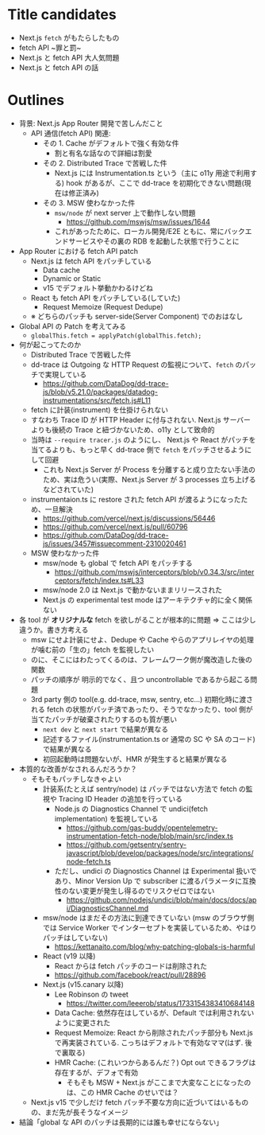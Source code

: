 # Title candidates

- Next.js `fetch` がもたらしたもの
- fetch API ~罪と罰~
- Next.js と fetch API 大人気問題
- Next.js と fetch API の話

# Outlines

- 背景: Next.js App Router 開発で苦しんだこと
  - API 通信(fetch API) 関連:
    - その 1. Cache がデフォルトで強く有効な件
      - 割と有名な話なので詳細は割愛
    - その 2. Distributed Trace で苦戦した件
      - Next.js には Instrumentation.ts という（主に o11y 用途で利用する) hook があるが、ここで dd-trace を初期化できない問題(現在は修正済み)
    - その 3. MSW 使わなかった件
      - `msw/node` が next server 上で動作しない問題
        - https://github.com/mswjs/msw/issues/1644
      - これがあったために、ローカル開発/E2E ともに、常にバックエンドサービスやその裏の RDB を起動した状態で行うことに
- App Router における fetch API patch
  - Next.js は fetch API をパッチしている
    - Data cache
    - Dynamic or Static
    - v15 でデフォルト挙動かわるけどね
  - React も fetch API をパッチしている(していた)
    - Request Memoize (Request Dedupe)
  - ※ どちらのパッチも server-side(Server Component) でのおはなし
- Global API の Patch を考えてみる
  - `globalThis.fetch = applyPatch(globalThis.fetch);`
- 何が起こってたのか
  - Distributed Trace で苦戦した件
  - dd-trace は Outgoing な HTTP Request の監視について、`fetch` のパッチで実現している
    - https://github.com/DataDog/dd-trace-js/blob/v5.21.0/packages/datadog-instrumentations/src/fetch.js#L11
  - fetch に計装(instrument) を仕掛けられない
  - すなわち Trace ID が HTTP Header に付与されない. Next.js サーバーよりも後続の Trace と紐づかないため、o11y として致命的
  - 当時は `--require tracer.js` のようにし、 Next.js や React がパッチを当てるよりも、もっと早く dd-trace 側で `fetch` をパッチさせるようにして回避
    - これも Next.js Server が Process を分離すると成り立たない手法のため、実は危うい(実際、Next.js Server が 3 processes 立ち上げるなどされていた)
  - instrumentaion.ts に restore された fetch API が渡るようになったため、一旦解決
    - https://github.com/vercel/next.js/discussions/56446
    - https://github.com/vercel/next.js/pull/60796
    - https://github.com/DataDog/dd-trace-js/issues/3457#issuecomment-2310020461
  - MSW 使わなかった件
    - msw/node も global で fetch API をパッチする
      - https://github.com/mswjs/interceptors/blob/v0.34.3/src/interceptors/fetch/index.ts#L33
    - msw/node 2.0 は Next.js で動かないままリリースされた
    - Next.js の experimental test mode はアーキテクチャ的に全く関係ない
- 各 tool が **オリジナルな** fetch を欲しがることが根本的に問題 => ここは少し違うか。書き方考える
  - msw にせよ計装にせよ、Dedupe や Cache やらのアプリレイヤの処理が噛む前の「生の」fetch を監視したい
  - のに、そこにはわたってくるのは、フレームワーク側が魔改造した後の関数
  - パッチの順序が 明示的でなく、且つ uncontrollable であるから起こる問題
  - 3rd party 側の tool(e.g. dd-trace, msw, sentry, etc...) 初期化時に渡される fetch の状態がパッチ済であったり、そうでなかったり、tool 側が当てたパッチが破棄されたりするのも質が悪い
    - `next dev` と `next start` で結果が異なる
    - 記述するファイル(instrumentation.ts or 通常の SC や SA のコード) で結果が異なる
    - 初回起動時は問題ないが、HMR が発生すると結果が異なる
- 本質的な改善がなされるんだろうか？
  - そもそもパッチしなきゃよい
    - 計装系(たとえば sentry/node) は パッチではない方法で fetch の監視や Tracing ID Header の追加を行っている
      - Node.js の Diagnostics Channel で undici(fetch implementation) を監視している
        - https://github.com/gas-buddy/opentelemetry-instrumentation-fetch-node/blob/main/src/index.ts
        - https://github.com/getsentry/sentry-javascript/blob/develop/packages/node/src/integrations/node-fetch.ts
      - ただし、undici の Diagnostics Channel は Experimental 扱いであり、Minor Version Up で subscriber に渡るパラメータに互換性のない変更が発生し得るのでリスクゼロではない
        - https://github.com/nodejs/undici/blob/main/docs/docs/api/DiagnosticsChannel.md
    - msw/node はまだその方法に到達できていない (msw のブラウザ側では Service Worker でインターセプトを実装しているため、やはりパッチはしていない)
      - https://kettanaito.com/blog/why-patching-globals-is-harmful
    - React (v19 以降)
      - React からは fetch パッチのコードは削除された
      - https://github.com/facebook/react/pull/28896
    - Next.js (v15.canary 以降)
      - Lee Robinson の tweet
        - https://twitter.com/leeerob/status/1733154383410684148
      - Data Cache: 依然存在はしているが、Default では利用されないように変更された
      - Request Memoize: React から削除されたパッチ部分も Next.js で再実装されている. こっちはデフォルトで有効なママ(はず. 後で裏取る)
      - HMR Cache: (これいつからあるんだ？) Opt out できるフラグは存在するが、デフォで有効
        - そもそも MSW + Next.js がここまで大変なことになったのは、この HMR Cache のせいでは？
  - Next.js v15 で少しだけ fetch パッチ不要な方向に近づいてはいるものの、まだ先が長そうなイメージ
- 結論「global な API のパッチは長期的には誰も幸せにならない」
